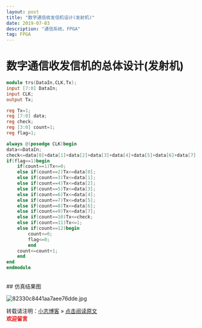 ```yaml
---
layout: post
title: "数字通信收发信机设计(发射机)"
date: 2019-07-03
description: "通信系统，FPGA"
tag: FPGA
---
```

  

# 数字通信收发信机的总体设计(发射机)
```verilog
module trs(DataIn,CLK,Tx);
input [7:0] DataIn;
input CLK;
output Tx;

reg Tx=1;
reg [7:0] data;
reg check;
reg [3:0] count=1;
reg flag=1;

always @(posedge CLK)begin
data<=DataIn;
check<=data[0]+data[1]+data[2]+data[3]+data[4]+data[5]+data[6]+data[7];
if(flag==1)begin
	if(count==1)Tx<=0;
	else if(count==2)Tx<=data[0];
	else if(count==3)Tx<=data[1];
	else if(count==4)Tx<=data[2];
	else if(count==5)Tx<=data[3];
	else if(count==6)Tx<=data[4];
	else if(count==7)Tx<=data[5];
	else if(count==8)Tx<=data[6];
	else if(count==9)Tx<=data[7];
	else if(count==10)Tx<=check;
	else if(count==11)Tx<=1;
	else if(count==12)begin
		count<=0;
		flag<=0;
		end
	count<=count+1;
	end
end
endmodule
```
<br>
## 仿真结果图

![82330c8441aa7aee76dde.jpg](https://miao.su/images/2019/07/03/82330c8441aa7aee76dde.jpg)

转载请注明：[小志博客](http://xiaozhi-chen.github.io) » [点击阅读原文](https://xiaozhi-chen.github.io/2019/07/%E6%95%B0%E5%AD%97%E9%80%9A%E4%BF%A1%E6%94%B6%E5%8F%91%E4%BF%A1%E6%9C%BA%E7%9A%84%E6%80%BB%E4%BD%93%E8%AE%BE%E8%AE%A1(%E5%8F%91%E5%B0%84%E6%9C%BA)/)  
<font face="黑体" color="red">**欢迎留言**</font>